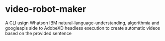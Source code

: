 # video-robot-maker

A CLI usign Whatson IBM natural-language-understanding, algorithmia and googleapis side to AdobeXD headless execution to create automatic videos based on the provided sentence
